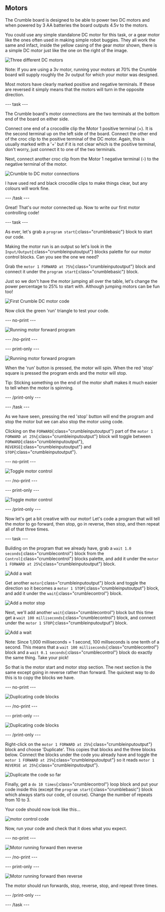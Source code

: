 ## Motors

The Crumble board is designed to be able to power two DC motors and when powered by 3 AA batteries the board outputs 4.5v to the motors.

You could use any simple standalone DC motor for this task, or a gear motor like the ones often used in making simple robot buggies. They all work the same and infact, inside the yellow casing of the gear motor shown, there is a simple DC motor just like the one on the right of the image.

![Three different DC motors](images/DC_motors.png)

Note: If you are using a 3v motor, running your motors at 70% the Crumble board will supply roughly the 3v output for which your motor was designed.

Most motors have clearly marked positive and negative terminals. If these are reversed it simply means that the motors will turn in the opposite direction.

--- task ---

The Crumble board's motor connections are the two terminals at the bottom end of the board on either side.

Connect one end of a crocodile clip the Motor 1 positive terminal (+). It is the second terminal up on the left side of the board. Connect the other end of the croc clip to the positive terminal of the DC motor. Again, this is usually marked with a '+' but if it is not clear which is the positive terminal, don't worry, just connect it to one of the two terminals.

Next, connect another croc clip from the Motor 1 negative terminal (-) to the negative terminal of the motor.

![Crumble to DC motor connections](images/motor_connectionsSA.png)

I have used red and black crocodile clips to make things clear, but any colours will work fine.

--- /task ---

Great! That's our motor connected up. Now to write our first motor controlling code!

--- task ---

As ever, let's grab a `program start`{:class="crumblebasic"} block to start our code.

Making the motor run is an output so let's look in the `Input/Output`{:class="crumbleinputoutput"} blocks palette for our motor control blocks. Can you see the one we need?

Grab the `motor 1 FORWARD at 75%`{:class="crumbleinputoutput"} block and connect it under the `program start`{:class="crumblebasic"} block.

Just so we don't have the motor jumping all over the table, let's change the power percentage to 25% to start with. Although jumping motors can be fun too!

![First Crumble DC motor code](images/Crumble_motor_forward_code.png)

Now click the green 'run' triangle to test your code.

--- no-print ---

![Running motor forward program](images/Crumble_motor_forward.gif)

--- /no-print ---

--- print-only ---

![Running motor forward program](images/Crumble_motor_forward.png)

When the 'run' button is pressed, the motor will spin. When the red 'stop' square is pressed the program ends and the motor will stop.

Tip: Sticking something on the end of the motor shaft makes it much easier to tell when the motor is spinning.

--- /print-only ---

--- /task ---

As we have seen, pressing the red 'stop' button will end the program and stop the motor but we can also stop the motor using code.

Clicking on the `FORWARD`{:class="crumbleinputoutput"} part of the `motor 1 FORWARD at 25%`{:class="crumbleinputoutput"} block will toggle between `FORWARD`{:class="crumbleinputoutput"}, `REVERSE`{:class="crumbleinputoutput"} and `STOP`{:class="crumbleinputoutput"}.
 
 --- no-print ---

![Toggle motor control](images/crumble_motor_direction_toggle.gif)

--- /no-print ---

--- print-only ---

![Toggle motor control](images/crumble_motor_direction_toggle.png)

--- /print-only ---

Now let's get a bit creative with our motor! Let's code a program that will tell the motor to go forward, then stop, go in reverse, then stop, and then repeat all of that three times.

--- task ---

Building on the program that we already have, grab a `wait 1.0 seconds`{:class="crumblecontrol"} block from the `Control`{:class="crumblecontrol"} blocks palette, and add it under the `motor 1 FORWARD at 25%`{:class="crumbleinputoutput"} block.

![Add a wait](images/motorstage1.png)


Get another `motor`{:class="crumbleinputoutput"} block and toggle the direction so it becomes a `motor 1 STOP`{:class="crumbleinputoutput"} block, and add it under the `wait`{:class="crumblecontrol"} block.

![Add a motor stop](images/motorstage2.png)


Next, we'll add another `wait`{:class="crumblecontrol"} block but this time get a `wait 100 milliseconds`{:class="crumblecontrol"} block, and connect under the `motor 1 STOP`{:class="crumbleinputoutput"} block.

![Add a wait](images/motorstage3.png)


Note: Since 1,000 milliseconds = 1 second, 100 millseconds is one tenth of a second. This means that a `wait 100 milliseconds`{:class="crumblecontrol"} block and a `wait 0.1 seconds`{:class="crumblecontrol"} block do exactly the same thing. Take your pick!

So that is the motor start and motor stop section. The next section is the same except going in reverse rather than forward. The quickest way to do this is to copy the blocks we have.

 --- no-print ---

![Duplicating code blocks](images/duplicate_blocks.gif)

--- /no-print ---

--- print-only ---

![Duplicating code blocks](images/duplicate_blocks.png)

--- /print-only ---

Right-click on the `motor 1 FORWARD at 25%`{:class="crumbleinputoutput"} block and choose 'Duplicate'. This copies that blocks and the three blocks below. Connect the blocks under the code you already have and toggle the `motor 1 FORWARD at 25%`{:class="crumbleinputoutput"} so it reads `motor 1 REVERSE at 25%`{:class="crumbleinputoutput"}.

![Duplicate the code so far](images/motorstage4.png)


Finally, get a `do 10 times`{:class="crumblecontrol"} loop block and put your code inside this (except the `program start`{:class="crumblebasic"} block which always starts our code, of course). Change the number of repeats from 10 to 3.

Your code should now look like this...

![motor control code](images/crumble_motor_start_stop_code.png)

Now, run your code and check that it does what you expect.

 --- no-print ---

![Motor running forward then reverse](images/crumble_motor_start_stop.gif)

--- /no-print ---

--- print-only ---

![Motor running forward then reverse](images/crumble_motor_start_stop.png)

The motor should run forwards, stop, reverse, stop, and repeat three times.

--- /print-only ---

--- /task ---
